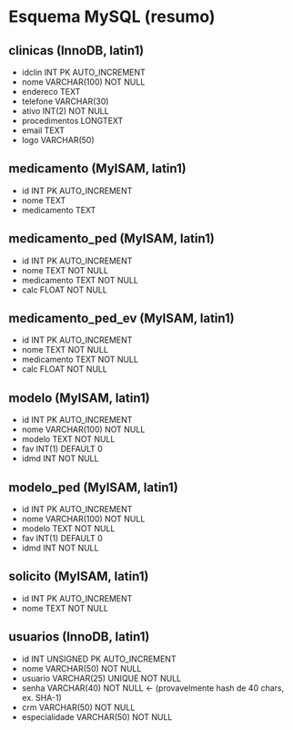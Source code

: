 # Esquema MySQL (resumo)

## clinicas (InnoDB, latin1)
- idclin INT PK AUTO_INCREMENT
- nome VARCHAR(100) NOT NULL
- endereco TEXT
- telefone VARCHAR(30)
- ativo INT(2) NOT NULL
- procedimentos LONGTEXT
- email TEXT
- logo VARCHAR(50)

## medicamento (MyISAM, latin1)
- id INT PK AUTO_INCREMENT
- nome TEXT
- medicamento TEXT

## medicamento_ped (MyISAM, latin1)
- id INT PK AUTO_INCREMENT
- nome TEXT NOT NULL
- medicamento TEXT NOT NULL
- calc FLOAT NOT NULL

## medicamento_ped_ev (MyISAM, latin1)
- id INT PK AUTO_INCREMENT
- nome TEXT NOT NULL
- medicamento TEXT NOT NULL
- calc FLOAT NOT NULL

## modelo (MyISAM, latin1)
- id INT PK AUTO_INCREMENT
- nome VARCHAR(100) NOT NULL
- modelo TEXT NOT NULL
- fav INT(1) DEFAULT 0
- idmd INT NOT NULL

## modelo_ped (MyISAM, latin1)
- id INT PK AUTO_INCREMENT
- nome VARCHAR(100) NOT NULL
- modelo TEXT NOT NULL
- fav INT(1) DEFAULT 0
- idmd INT NOT NULL

## solicito (MyISAM, latin1)
- id INT PK AUTO_INCREMENT
- nome TEXT NOT NULL

## usuarios (InnoDB, latin1)
- id INT UNSIGNED PK AUTO_INCREMENT
- nome VARCHAR(50) NOT NULL
- usuario VARCHAR(25) UNIQUE NOT NULL
- senha VARCHAR(40) NOT NULL   ← (provavelmente hash de 40 chars, ex. SHA-1)
- crm VARCHAR(50) NOT NULL
- especialidade VARCHAR(50) NOT NULL

